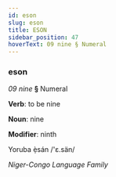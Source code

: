 ```yaml
---
id: eson
slug: eson
title: ESON
sidebar_position: 47
hoverText: 09 nine § Numeral
---
```


### eson

*09 nine* **§** Numeral

**Verb**: to be nine

**Noun**: nine

**Modifier**: ninth

Yoruba ẹ̀sán /'ɛ.sän/

*Niger-Congo Language Family*